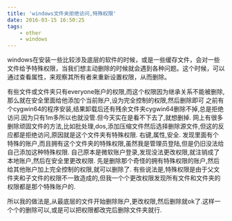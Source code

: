 ```yaml
---
title: 'windows文件夹拒绝访问,特殊权限'
date: 2016-03-15 16:50:25
tags:
    - other
    - windows
---
```

windows在安装一些比较涉及底层的软件的时候，或是一些缓存文件，会对一些文件给予特殊权限，当我们想主动删除的时候就会遇到各种问题。这个时候，可以通过查看属性，来观察其所有者来重新设置权限，从而删除。
<!-- more -->
有些文件或文件夹只有everyone账户的权限,而这个权限因为继承关系不能被删除,那么就在安全里面给他添加个当前账户,设为完全控制的权限,然后删除即可
之前有个cygwin64的程序安装,结果卸载后还有残余文件夹cygwin64删除不掉,总是拒绝访问.因为只有1m多所以也就没管.但今天实在是看不下去了,就想删掉.
网上有很多删除顽固文件的方法,比如批处理,dos,添加压缩文件然后选择删除源文件,但这的反应都是拒绝访问,原因就是这个文件夹有特殊权限.
右键,属性,安全.
发现里面有个特殊的账户,而且拥有这个文件夹的特殊权限,虽然我是管理员登陆,但是仍旧没法给自己添加这种特殊权限.
自己原本是微软账户登录,发现没法更改权限,就注销成了本地账户,然后在安全里更改权限.
先是删除那个奇怪的拥有特殊权限的账户,然后给其他账户加上完全控制的权限,就可以删除了.
有些说法是,特殊权限是由于父文件夹和子文件的权限不一致造成的,但我一个个更改权限发现所有文件和文件夹的权限都是那个特殊账户的.
 
所以我的做法是,从最底层的文件开始删除账户,更改权限,然后删除就ok了.这样一个个的删除可以,或是可以把权限都改完后删除文件夹就行.

